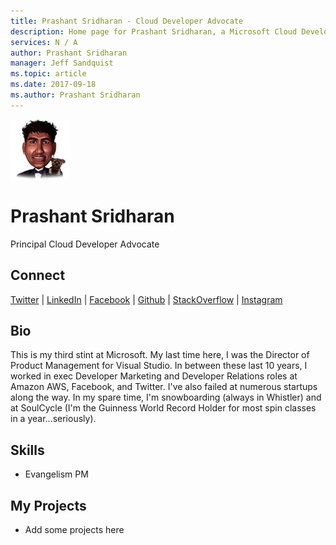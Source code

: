 ```yaml
---
title: Prashant Sridharan - Cloud Developer Advocate
description: Home page for Prashant Sridharan, a Microsoft Cloud Developer Advocate
services: N / A
author: Prashant Sridharan
manager: Jeff Sandquist
ms.topic: article
ms.date: 2017-09-18
ms.author: Prashant Sridharan
---
```


![Image of Prashant Sridharan](media/profiles/prashant-sridharan.png)

# Prashant Sridharan

Principal Cloud Developer Advocate

## Connect
[Twitter](https://twitter.com/CoolAssPuppy) | [LinkedIn](https://linkedin.com/in/prashantsridharan) | [Facebook](https://facebook.com/prashant.sridharan) | [Github](https://github.com/CoolAssPuppy) | [StackOverflow](https://stackoverflow.com/users/1698740/prashant-sridharan) | [Instagram](https://www.instagram.com/CoolAssPuppy)

## Bio

This is my third stint at Microsoft. My last time here, I was the Director of Product Management for Visual Studio. In between these last 10 years, I worked in exec Developer Marketing and Developer Relations roles at Amazon AWS, Facebook, and Twitter. I've also failed at numerous startups along the way. In my spare time, I'm snowboarding (always in Whistler) and at SoulCycle (I'm the Guinness World Record Holder for most spin classes in a year...seriously).

## Skills

* Evangelism PM


## My Projects

* Add some projects here
